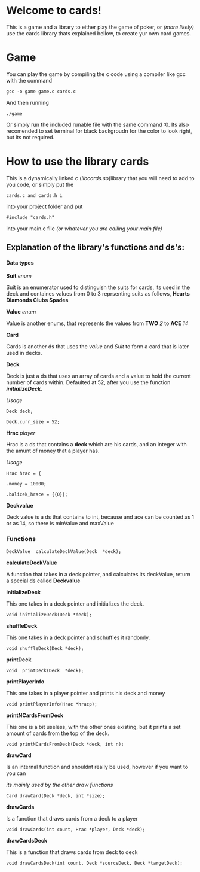 # Welcome to cards!

This is a game and a library to either play the game of poker, or _(more likely)_ use the cards library thats explained bellow, to create yur own card games.

# Game

You can play the game by compiling the c code using a compiler like gcc with the command

    gcc -o game game.c cards.c

And then running

    ./game

Or simply run the included runable file with the same command :0.
Its also recomended to set terminal for black backgroudn for the color to look right, but its not required.

# How to use the library cards

This is a dynamically linked c (_libcards.so_)library that you will need to add to you code, or simply put the

    cards.c and cards.h i

into your project folder and put

    #include "cards.h"

into your main.c file _(or whatever you are calling your main file)_

## Explanation of the library's functions and ds's:

#### Data types

**Suit** _enum_

Suit is an enumerator used to distinguish the suits for cards, its used in the deck and containes values from 0 to 3 reprsenting suits as follows, **Hearts Diamonds Clubs Spades**

**Value** _enum_

Value is another enums, that represents the values from **TWO** _2_ to **ACE** _14_

**Card**

Cards is another ds that uses the _value_ and _Suit_ to form a card that is later used in decks.

**Deck**

Deck is just a ds that uses an array of cards and a value to hold the current number of cards within. Defaulted at 52, after you use the function **_initializeDeck_**.

_Usage_

    Deck deck;

    Deck.curr_size = 52;

**Hrac** _player_

Hrac is a ds that contains a **deck** which are his cards, and an integer with the amunt of money that a player has.

_Usage_

    Hrac hrac = {

    .money = 10000;

    .balicek_hrace = {{0}};

**Deckvalue**

Deck value is a ds that contains to int, because and ace can be counted as 1 or as 14, so there is minValue and maxValue

### Functions

    DeckValue  calculateDeckValue(Deck  *deck);

**calculateDeckValue**

A function that takes in a deck pointer, and calculates its deckValue, return a special ds called **Deckvalue**

**initializeDeck**

This one takes in a deck pointer and initializes the deck.

    void initializeDeck(Deck *deck);

**shuffleDeck**

This one takes in a deck pointer and schuffles it randomly.

    void shuffleDeck(Deck *deck);

**printDeck**

    void  printDeck(Deck  *deck);

**printPlayerInfo**

This one takes in a player pointer and prints his deck and money

    void printPlayerInfo(Hrac *hracp);

**printNCardsFromDeck**

This one is a bit useless, with the other ones existing, but it prints a set amount of cards from the top of the deck.

    void printNCardsFromDeck(Deck *deck, int n);

**drawCard**

Is an internal function and shouldnt really be used, however if you want to you can

_its mainly used by the other draw functions_

    Card drawCard(Deck *deck, int *size);

**drawCards**

Is a function that draws cards from a deck to a player

    void drawCards(int count, Hrac *player, Deck *deck);

**drawCardsDeck**

This is a function that draws cards from deck to deck

    void drawCardsDeck(int count, Deck *sourceDeck, Deck *targetDeck);
